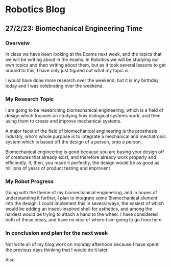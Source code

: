 # Robotics Blog 

## 27/2/23: Biomechanical Engineering Time

### Overveiw

In class we have been looking at the Exams next week, and the topics that we will be writing about in the exams. In Robotics we will be studying our own topics and then writing about them, but as it took several lessons to get around to this, I have only just figured out what my topic is.

I would have done more research over the weekend, but it is my birthday today and I was celebrating over the weekend.

### My Research Topic

I am going to be researching biomechanical engineering, which is a field of design which focuses on studying how biological systems work, and then using them to create and improve mechanical systems.

A major facet of the field of biomechanical engineering is the prosthesis industry, who's whole purpose is to integrate a mechanical and mechatronic system which is based off the design of a person, onto a person.

Biomechanical engineering is good because you are basing your design off of creatures that already exist, and therefore already work properly and efficiently. if, then, you made it perfectly, the design would be as good as millions of years of product testing and improvent

### My Robot Progress

Going with the theme of my biomechanical engineering, and in hopes of understanding it further, I plan to integrate some Biomechanical element into the design. I could implement this in several ways, the easiest of which would be adding an insect-inspired shell for asthetics, and among the hardest would be trying to attach a hand to the wheel. I have considered both of these ideas, and have no idea of where I am going to go from here


### In conclusion and plan for the next week

Not write all of my blog work on monday afternoon because I have spent the previous days thinking that I would do it later.

Also
